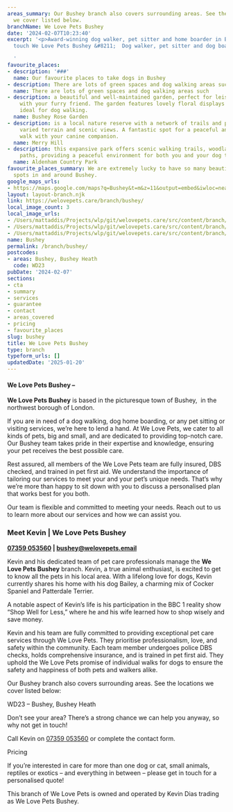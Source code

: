 ```yaml
---
areas_summary: Our Bushey branch also covers surrounding areas. See the locations
  we cover listed below.
branchName: We Love Pets Bushey
date: '2024-02-07T10:23:40'
excerpt: '<p>Award-winning dog walker, pet sitter and home boarder in Bushey Get in
  touch We Love Pets Bushey &#8211;  Dog walker, pet sitter and dog boarder&hellip;</p>

  '
favourite_places:
- description: '###'
  name: Our favourite places to take dogs in Bushey
- description: There are lots of green spaces and dog walking areas such as;
  name: There are lots of green spaces and dog walking areas such
- description: a beautiful and well-maintained garden, perfect for leisurely strolls
    with your furry friend. The garden features lovely floral displays and paved paths
    ideal for dog walking.
  name: Bushey Rose Garden
- description: is a local nature reserve with a network of trails and paths, offering
    varied terrain and scenic views. A fantastic spot for a peaceful and refreshing
    walk with your canine companion.
  name: Merry Hill
- description: this expansive park offers scenic walking trails, woodlands, and lakeside
    paths, providing a peaceful environment for both you and your dog to enjoy.
  name: Aldenham Country Park
favourite_places_summary: We are extremely lucky to have so many beautiful dog walking
  spots in and around Bushey.
google_maps_urls:
- https://maps.google.com/maps?q=Bushey&t=m&z=11&output=embed&iwloc=near
layout: layout-branch.njk
link: https://welovepets.care/branch/bushey/
local_image_count: 3
local_image_urls:
- /Users/mattaddis/Projects/wlp/git/welovepets.care/src/content/branch/images/bushey/Dog-Walker.jpg
- /Users/mattaddis/Projects/wlp/git/welovepets.care/src/content/branch/images/bushey/kevin.jpeg
- /Users/mattaddis/Projects/wlp/git/welovepets.care/src/content/branch/images/bushey/Kevin-Dias-WLP-Harrow-scaled.jpg
name: Bushey
permalink: /branch/bushey/
postcodes:
- areas: Bushey, Bushey Heath
  code: WD23
pubDate: '2024-02-07'
sections:
- cta
- summary
- services
- guarantee
- contact
- areas_covered
- pricing
- favourite_places
slug: bushey
title: We Love Pets Bushey
type: branch
typeform_urls: []
updatedDate: '2025-01-20'
---
```


#### **We Love Pets Bushey –**

**We Love Pets Bushey** is based in the picturesque town of Bushey,  in the northwest borough of London.

If you are in need of a dog walking, dog home boarding, or any pet sitting or visiting services, we’re here to lend a hand. At We Love Pets, we cater to all kinds of pets, big and small, and are dedicated to providing top-notch care. Our Bushey team takes pride in their expertise and knowledge, ensuring your pet receives the best possible care.

Rest assured, all members of the We Love Pets team are fully insured, DBS checked, and trained in pet first aid. We understand the importance of tailoring our services to meet your and your pet’s unique needs. That’s why we’re more than happy to sit down with you to discuss a personalised plan that works best for you both.

Our team is flexible and committed to meeting your needs. Reach out to us to learn more about our services and how we can assist you.

### **Meet Kevin | We Love Pets Bushey**

**[07359 053560](tel:07359053560) | [bushey@welovepets.email](mailto:bushey@welovepets.email)**

Kevin and his dedicated team of pet care professionals manage the **We Love Pets Bushey** branch. Kevin, a true animal enthusiast, is excited to get to know all the pets in his local area. With a lifelong love for dogs, Kevin currently shares his home with his dog Bailey, a charming mix of Cocker Spaniel and Patterdale Terrier.

A notable aspect of Kevin’s life is his participation in the BBC 1 reality show “Shop Well for Less,” where he and his wife learned how to shop wisely and save money.

Kevin and his team are fully committed to providing exceptional pet care services through We Love Pets. They prioritise professionalism, love, and safety within the community. Each team member undergoes police DBS checks, holds comprehensive insurance, and is trained in pet first aid. They uphold the We Love Pets promise of individual walks for dogs to ensure the safety and happiness of both pets and walkers alike.

Our Bushey branch also covers surrounding areas. See the locations we cover listed below:

WD23 – Bushey, Bushey Heath

Don’t see your area? There’s a strong chance we can help you anyway, so why not get in touch!

Call Kevin on [07359 053560](tel:07359053560) or complete the contact form.

Pricing

If you’re interested in care for more than one dog or cat, small animals, reptiles or exotics – and everything in between – please get in touch for a personalised quote!

This branch of We Love Pets is owned and operated by Kevin Dias trading as We Love Pets Bushey.

